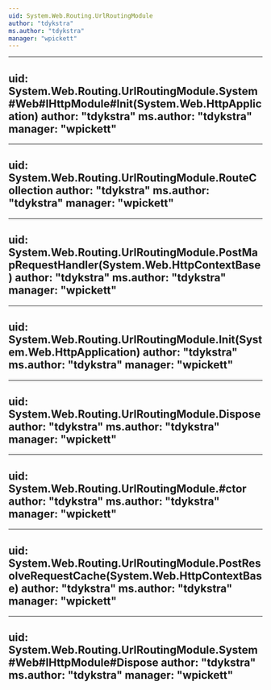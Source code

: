 ```yaml
---
uid: System.Web.Routing.UrlRoutingModule
author: "tdykstra"
ms.author: "tdykstra"
manager: "wpickett"
---
```


---
uid: System.Web.Routing.UrlRoutingModule.System#Web#IHttpModule#Init(System.Web.HttpApplication)
author: "tdykstra"
ms.author: "tdykstra"
manager: "wpickett"
---

---
uid: System.Web.Routing.UrlRoutingModule.RouteCollection
author: "tdykstra"
ms.author: "tdykstra"
manager: "wpickett"
---

---
uid: System.Web.Routing.UrlRoutingModule.PostMapRequestHandler(System.Web.HttpContextBase)
author: "tdykstra"
ms.author: "tdykstra"
manager: "wpickett"
---

---
uid: System.Web.Routing.UrlRoutingModule.Init(System.Web.HttpApplication)
author: "tdykstra"
ms.author: "tdykstra"
manager: "wpickett"
---

---
uid: System.Web.Routing.UrlRoutingModule.Dispose
author: "tdykstra"
ms.author: "tdykstra"
manager: "wpickett"
---

---
uid: System.Web.Routing.UrlRoutingModule.#ctor
author: "tdykstra"
ms.author: "tdykstra"
manager: "wpickett"
---

---
uid: System.Web.Routing.UrlRoutingModule.PostResolveRequestCache(System.Web.HttpContextBase)
author: "tdykstra"
ms.author: "tdykstra"
manager: "wpickett"
---

---
uid: System.Web.Routing.UrlRoutingModule.System#Web#IHttpModule#Dispose
author: "tdykstra"
ms.author: "tdykstra"
manager: "wpickett"
---
